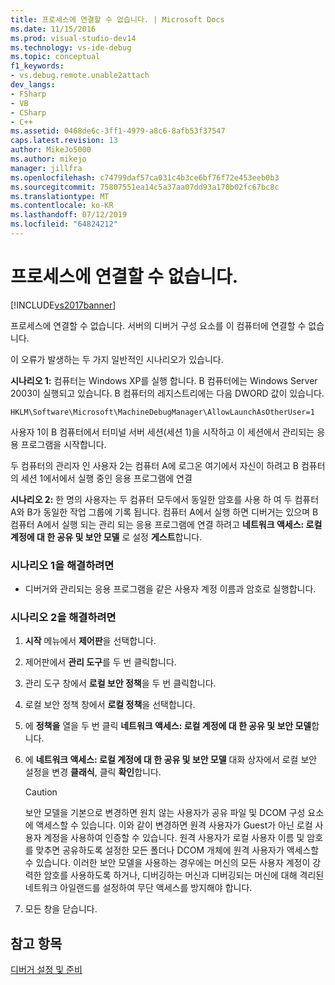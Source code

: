 ```yaml
---
title: 프로세스에 연결할 수 없습니다. | Microsoft Docs
ms.date: 11/15/2016
ms.prod: visual-studio-dev14
ms.technology: vs-ide-debug
ms.topic: conceptual
f1_keywords:
- vs.debug.remote.unable2attach
dev_langs:
- FSharp
- VB
- CSharp
- C++
ms.assetid: 0468de6c-3ff1-4979-a8c6-8afb53f37547
caps.latest.revision: 13
author: MikeJo5000
ms.author: mikejo
manager: jillfra
ms.openlocfilehash: c74799daf57ca031c4b3ce6bf76f72e453eeb0b3
ms.sourcegitcommit: 75807551ea14c5a37aa07dd93a170b02fc67bc8c
ms.translationtype: MT
ms.contentlocale: ko-KR
ms.lasthandoff: 07/12/2019
ms.locfileid: "64824212"
---
```

# <a name="unable-to-attach-to-the-process"></a>프로세스에 연결할 수 없습니다.
[!INCLUDE[vs2017banner](../includes/vs2017banner.md)]

프로세스에 연결할 수 없습니다. 서버의 디버거 구성 요소를 이 컴퓨터에 연결할 수 없습니다.  
  
 이 오류가 발생하는 두 가지 일반적인 시나리오가 있습니다.  
  
 **시나리오 1:** 컴퓨터는 Windows XP를 실행 합니다. B 컴퓨터에는 Windows Server 2003이 실행되고 있습니다. B 컴퓨터의 레지스트리에는 다음 DWORD 값이 있습니다.  
  
 `HKLM\Software\Microsoft\MachineDebugManager\AllowLaunchAsOtherUser=1`  
  
 사용자 1이 B 컴퓨터에서 터미널 서버 세션(세션 1)을 시작하고 이 세션에서 관리되는 응용 프로그램을 시작합니다.  
  
 두 컴퓨터의 관리자 인 사용자 2는 컴퓨터 A에 로그온 여기에서 자신이 하려고 B 컴퓨터의 세션 1에서에서 실행 중인 응용 프로그램에 연결  
  
 **시나리오 2:** 한 명의 사용자는 두 컴퓨터 모두에서 동일한 암호를 사용 하 여 두 컴퓨터 A와 B가 동일한 작업 그룹에 기록 됩니다. 컴퓨터 A에서 실행 하면 디버거는 있으며 B 컴퓨터 A에서 실행 되는 관리 되는 응용 프로그램에 연결 하려고 **네트워크 액세스: 로컬 계정에 대 한 공유 및 보안 모델** 로 설정 **게스트**합니다.  
  
### <a name="to-solve-scenario-1"></a>시나리오 1을 해결하려면  
  
- 디버거와 관리되는 응용 프로그램을 같은 사용자 계정 이름과 암호로 실행합니다.  
  
### <a name="to-solve-scenario-2"></a>시나리오 2을 해결하려면  
  
1. **시작** 메뉴에서 **제어판**을 선택합니다.  
  
2. 제어판에서 **관리 도구**를 두 번 클릭합니다.  
  
3. 관리 도구 창에서 **로컬 보안 정책**을 두 번 클릭합니다.  
  
4. 로컬 보안 정책 창에서 **로컬 정책**을 선택합니다.  
  
5. 에 **정책을** 열을 두 번 클릭 **네트워크 액세스: 로컬 계정에 대 한 공유 및 보안 모델**합니다.  
  
6. 에 **네트워크 액세스: 로컬 계정에 대 한 공유 및 보안 모델** 대화 상자에서 로컬 보안 설정을 변경 **클래식**, 클릭 **확인**합니다.  
  
    > [!CAUTION]
    > 보안 모델을 기본으로 변경하면 원치 않는 사용자가 공유 파일 및 DCOM 구성 요소에 액세스할 수 있습니다. 이와 같이 변경하면 원격 사용자가 Guest가 아닌 로컬 사용자 계정을 사용하여 인증할 수 있습니다. 원격 사용자가 로컬 사용자 이름 및 암호를 맞추면 공유하도록 설정한 모든 폴더나 DCOM 개체에 원격 사용자가 액세스할 수 있습니다. 이러한 보안 모델을 사용하는 경우에는 머신의 모든 사용자 계정이 강력한 암호를 사용하도록 하거나, 디버깅하는 머신과 디버깅되는 머신에 대해 격리된 네트워크 아일랜드를 설정하여 무단 액세스를 방지해야 합니다.  
  
7. 모든 창을 닫습니다.  
  
## <a name="see-also"></a>참고 항목  
 [디버거 설정 및 준비](../debugger/debugger-settings-and-preparation.md)
